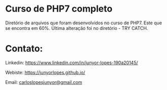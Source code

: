 # Curso de PHP7 completo

Diretório de arquivos que foram desenvolvidos no curso de PHP7. Este que se encontra em 60%.
Última alteração foi no diretório - TRY CATCH.

# Contato:

Linkedin: https://www.linkedin.com/in/junyor-lopes-190a20145/

Webiste: https://junyorlopes.github.io/

Email: carloslopesjunyor@gmail.com
